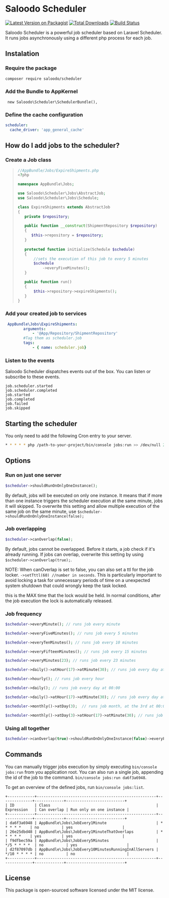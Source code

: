 # Saloodo Scheduler

[![Latest Version on Packagist][ico-version]][link-packagist]
[![Total Downloads][ico-downloads]][link-downloads]
[![Build Status][ico-travis]][link-travis]

Saloodo Scheduler is a powerful job scheduler based on Laravel Scheduler.
It runs jobs asynchronously using a different php process for each job.


## Instalation

### Require the package

``` bash
composer require saloodo/scheduler
```

### Add the Bundle to AppKernel

```
 new Saloodo\Scheduler\SchedulerBundle(),
```

### Define the cache configuration

```yaml
scheduler:
  cache_driver: 'app_general_cache'
```

## How do I add jobs to the scheduler?

### Create a Job class

>```php
>//AppBundle/Jobs/ExpireShipments.php
><?php
>
>namespace AppBundle\Jobs;
>
>use Saloodo\Scheduler\Jobs\AbstractJob;
>use Saloodo\Scheduler\Jobs\Schedule;
>
>class ExpireShipments extends AbstractJob
>{
>    private $repository;
>   
>    public function __construct(ShipmentRepository $repository)
>    {
>       $this->repository = $repository;
>    }
>     
>    protected function initialize(Schedule $schedule)
>    {
>        //sets the execution of this job to every 5 minutes
>        $schedule
>            ->everyFiveMinutes();
>    }
>
>    public function run()
>    {
>        $this->repository->expireShipments();
>    }
>}
>```

### Add your created job to services


```yaml
 AppBundle\Jobs\ExpireShipments:
        arguments:
            - '@App/Repository/ShipmentRepository'
        #Tag them as scheduler.job
        tags:
            - { name: scheduler.job}
```



### Listen to the events

Saloodo Scheduler dispatches events out of the box. You can listen or subscribe to these events.

```
job.scheduler.started
job.scheduler.completed
job.started
job.completed
job.failed
job.skipped
```

## Starting the scheduler
You only need to add the following Cron entry to your server.

```bash
* * * * * php /path-to-your-project/bin/console jobs:run >> /dev/null 2>&1

```

## Options

### Run on just one server
```php
$scheduler->shouldRunOnOnlyOneInstance();

```

By default, jobs will be executed on only one instance. It means that if more than one instance triggers the scheduler execution at the same minute, jobs it will skipped. To overwrite this setting and allow multiple execution of the same job on the same minute, use `$scheduler->shouldRunOnOnlyOneInstance(false);` 

### Job overlapping
```php
$scheduler->canOverlap(false);

```

By default, jobs cannot be overlapped. Before it starts, a job check if it's already running. If jobs can overlap, overwrite this setting by using `$scheduler->canOverlap(true);`.


NOTE: When canOverlap is set to false, you can also set a ttl for the job locker. `->setTttl(60) //number in seconds`.
This is particularly important to avoid locking a task for unnecessary periods of time on a unexpected system shutdown that could wrongly keep the task locked.

this is the  MAX time that the lock would be held. In normal conditions, after the job execution the lock is automatically released.


### Job frequency

```php
$scheduler->everyMinute(); // runs job every minute

$scheduler->everyFiveMinutes(); // runs job every 5 minutes

$scheduler->everyTenMinutes(); // runs job every 10 minutes

$scheduler->everyFifteenMinutes(); // runs job every 15 minutes

$scheduler->everyMinutes(23); // runs job every 23 minutes

$scheduler->daily()->atHour(17)->atMinute(30); // runs job every day at 17:30

$scheduler->hourly(); // runs job every hour

$scheduler->daily(); // runs job every day at 00:00

$scheduler->daily()->atHour(17)->atMinute(30); // runs job every day at 17:30

$scheduler->monthly()->atDay(3);  // runs job month, at the 3rd at 00:00

$scheduler->monthly()->atDay(3)->atHour(17)->atMinute(30); // runs job month, at the 3rd at 17:30

```

### Using all together
```php
$scheduler->canOverlap(true)->shouldRunOnOnlyOneInstance(false)->everyFiveMinutes();

```



## Commands

You can manually trigger jobs execution by simply executing `bin/console jobs:run` from you application root. You can also run a single job, appending the id of the job to the command. `bin/console jobs:run da6f3a6948`.

To get an overview of the defined jobs, run `bin/console jobs:list`.

 ```
 +------------+-----------------------------------------------------+--------------+-------------+--------------------------+
 | ID         | Class                                               | Expression   | Can overlap | Run only on one instance |
 +------------+-----------------------------------------------------+--------------+-------------+--------------------------+
 | da6f3a6948 | AppBundle\Jobs\JobEvery1Minute                      | * * * * *    | no          | yes                      |
 | 26e25dbd48 | AppBundle\Jobs\JobEvery1MinuteThatOverlaps          | * * * * *    | yes         | yes                      |
 | f9dfbec59a | AppBundle\Jobs\JobEvery5Minutes                     | */5 * * * *  | no          | yes                      |
 | d2f87097db | AppBundle\Jobs\JobEvery10MinutesRunningInAllServers | */10 * * * * | no          | no                       |
 +------------+-----------------------------------------------------+--------------+-------------+--------------------------+

```
## License

This package is open-sourced software licensed under the MIT license.

[ico-version]: https://img.shields.io/packagist/v/saloodo/scheduler.svg?style=flat-square
[ico-downloads]: https://img.shields.io/packagist/dt/saloodo/scheduler.svg?style=flat-square
[ico-travis]: https://api.travis-ci.com/Saloodo/scheduler.svg?branch=master


[link-packagist]: https://packagist.org/packages/saloodo/scheduler
[link-downloads]: https://packagist.org/packages/saloodo/scheduler
[link-travis]: https://travis-ci.org/saloodo/scheduler
[link-contributors]: ../../contributors]
